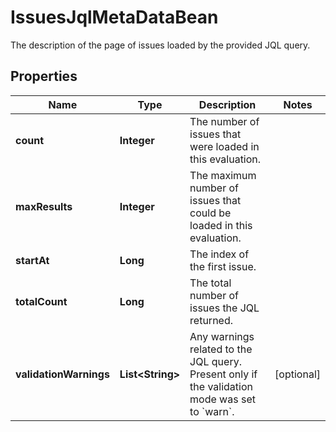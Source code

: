 

# IssuesJqlMetaDataBean

The description of the page of issues loaded by the provided JQL query.

## Properties

| Name | Type | Description | Notes |
|------------ | ------------- | ------------- | -------------|
|**count** | **Integer** | The number of issues that were loaded in this evaluation. |  |
|**maxResults** | **Integer** | The maximum number of issues that could be loaded in this evaluation. |  |
|**startAt** | **Long** | The index of the first issue. |  |
|**totalCount** | **Long** | The total number of issues the JQL returned. |  |
|**validationWarnings** | **List&lt;String&gt;** | Any warnings related to the JQL query. Present only if the validation mode was set to &#x60;warn&#x60;. |  [optional] |



